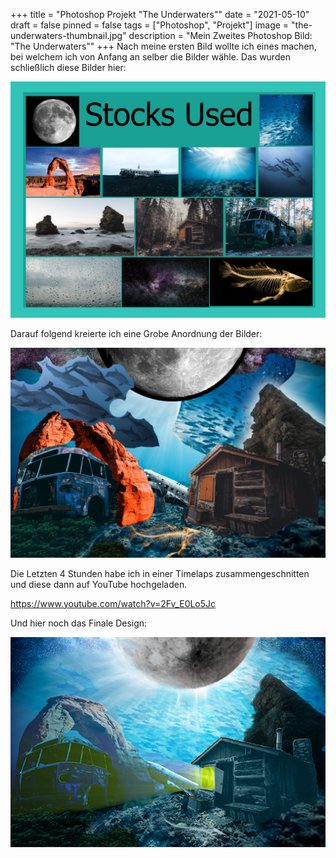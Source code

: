 +++
title = "Photoshop Projekt \"The Underwaters\""
date = "2021-05-10"
draft = false
pinned = false
tags = ["Photoshop", "Projekt"]
image = "the-underwaters-thumbnail.jpg"
description = "Mein Zweites Photoshop Bild: \"The Underwaters\""
+++
Nach meine ersten Bild wollte ich eines machen, bei welchem ich von Anfang an selber die Bilder wähle. Das wurden schließlich diese Bilder hier:

![Bilder: Pexels.com](whatsapp-image-2021-05-10-at-10.53.52.jpeg)

Darauf folgend kreierte ich eine Grobe Anordnung der Bilder:

![Grobe Vorstellung](whatsapp-image-2021-05-10-at-10.53.52-1-.jpeg)

Die Letzten 4 Stunden habe ich in einer Timelaps zusammengeschnitten und diese dann auf YouTube hochgeladen.

<https://www.youtube.com/watch?v=2Fv_E0Lo5Jc>

Und hier noch das Finale Design:

![Finales Design](the-underwaters_blog.jpg)
